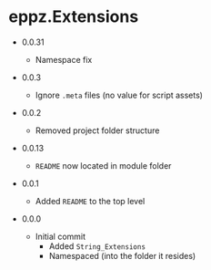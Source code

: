 # eppz.Extensions

* 0.0.31

	+ Namespace fix

* 0.0.3

	+ Ignore `.meta` files (no value for script assets)

* 0.0.2

	+ Removed project folder structure

* 0.0.13

	+ `README` now located in module folder

* 0.0.1

	+ Added `README` to the top level

* 0.0.0

	+ Initial commit
		+ Added `String_Extensions`
		+ Namespaced (into the folder it resides)